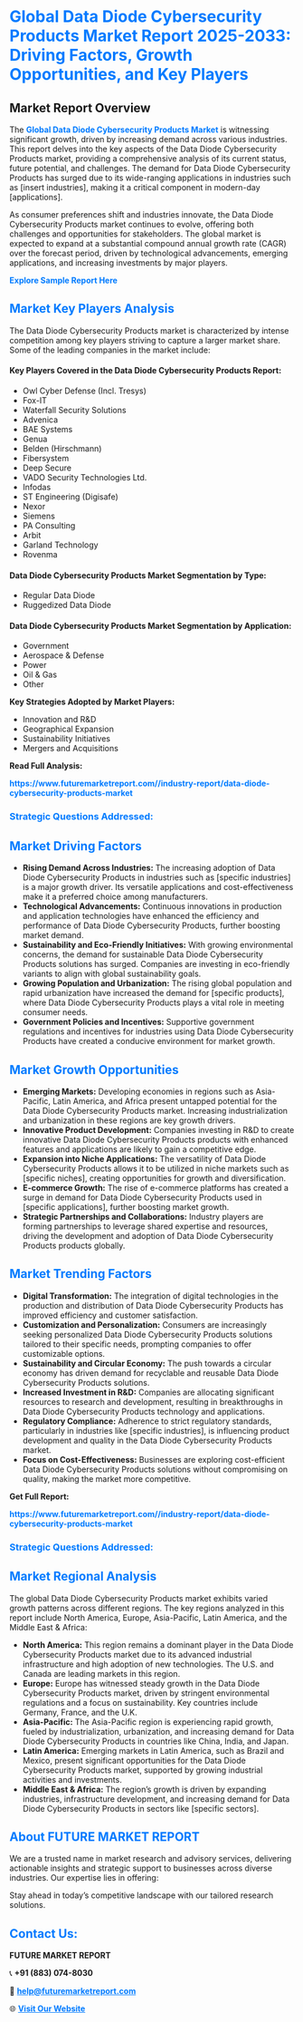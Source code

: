 <h1 style="color: #007BFF;">Global Data Diode Cybersecurity Products Market Report 2025-2033: Driving Factors, Growth Opportunities, and Key Players</h1>

<section id="overview">
<h2>Market Report Overview</h2>
<p>The <a href="https://www.futuremarketreport.com//industry-report/data-diode-cybersecurity-products-market" style="color: #007BFF; text-decoration: none;"><strong>Global Data Diode Cybersecurity Products Market</strong></a> is witnessing significant growth, driven by increasing demand across various industries. This report delves into the key aspects of the Data Diode Cybersecurity Products market, providing a comprehensive analysis of its current status, future potential, and challenges. The demand for Data Diode Cybersecurity Products has surged due to its wide-ranging applications in industries such as [insert industries], making it a critical component in modern-day [applications].</p>
<p>As consumer preferences shift and industries innovate, the Data Diode Cybersecurity Products market continues to evolve, offering both challenges and opportunities for stakeholders. The global market is expected to expand at a substantial compound annual growth rate (CAGR) over the forecast period, driven by technological advancements, emerging applications, and increasing investments by major players.</p>
</section>

<section id="overview">
<p><a href="https://www.futuremarketreport.com//request-sample/reportId=45513" style="color: #007BFF; text-decoration: none;"><strong>Explore Sample Report Here</strong></a></p>
</section>

<section id="key-players">
<h2 style="color: #007BFF;">Market Key Players Analysis</h2>
<p>The Data Diode Cybersecurity Products market is characterized by intense competition among key players striving to capture a larger market share. Some of the leading companies in the market include:</p>
<h4>Key Players Covered in the Data Diode Cybersecurity Products Report:</h4>
<ul><li>Owl Cyber Defense (Incl. Tresys)</li><li>Fox-IT</li><li>Waterfall Security Solutions</li><li>Advenica</li><li>BAE Systems</li><li>Genua</li><li>Belden (Hirschmann)</li><li>Fibersystem</li><li>Deep Secure</li><li>VADO Security Technologies Ltd.</li><li>Infodas</li><li>ST Engineering (Digisafe)</li><li>Nexor</li><li>Siemens</li><li>PA Consulting</li><li>Arbit</li><li>Garland Technology</li><li>Rovenma</li></ul>
<h4>Data Diode Cybersecurity Products Market Segmentation by Type:</h4>
<ul><li>Regular Data Diode</li><li>Ruggedized Data Diode</li></ul>

<h4>Data Diode Cybersecurity Products Market Segmentation by Application:</h4>
<ul><li>Government</li><li>Aerospace &amp; Defense</li><li>Power</li><li>Oil &amp; Gas</li><li>Other</li></ul>
<p><strong>Key Strategies Adopted by Market Players:</strong></p>
<ul>
<li>Innovation and R&D</li>
<li>Geographical Expansion</li>
<li>Sustainability Initiatives</li>
<li>Mergers and Acquisitions</li>
</ul>
</section>

<section>
<p><strong>Read Full Analysis: </strong></p><a href="https://www.futuremarketreport.com//industry-report/data-diode-cybersecurity-products-market" style="color: #007BFF; text-decoration: none;"><strong>https://www.futuremarketreport.com//industry-report/data-diode-cybersecurity-products-market</strong></a>
<h3 style="color: #007BFF;">Strategic Questions Addressed:</h3>
</section>

<section id="driving-factors">
<h2 style="color: #007BFF;">Market Driving Factors</h2>
<ul>
<li><strong>Rising Demand Across Industries:</strong> The increasing adoption of Data Diode Cybersecurity Products in industries such as [specific industries] is a major growth driver. Its versatile applications and cost-effectiveness make it a preferred choice among manufacturers.</li>
<li><strong>Technological Advancements:</strong> Continuous innovations in production and application technologies have enhanced the efficiency and performance of Data Diode Cybersecurity Products, further boosting market demand.</li>
<li><strong>Sustainability and Eco-Friendly Initiatives:</strong> With growing environmental concerns, the demand for sustainable Data Diode Cybersecurity Products solutions has surged. Companies are investing in eco-friendly variants to align with global sustainability goals.</li>
<li><strong>Growing Population and Urbanization:</strong> The rising global population and rapid urbanization have increased the demand for [specific products], where Data Diode Cybersecurity Products plays a vital role in meeting consumer needs.</li>
<li><strong>Government Policies and Incentives:</strong> Supportive government regulations and incentives for industries using Data Diode Cybersecurity Products have created a conducive environment for market growth.</li>
</ul>
</section>

<section id="growth-opportunities">
<h2 style="color: #007BFF;">Market Growth Opportunities</h2>
<ul>
<li><strong>Emerging Markets:</strong> Developing economies in regions such as Asia-Pacific, Latin America, and Africa present untapped potential for the Data Diode Cybersecurity Products market. Increasing industrialization and urbanization in these regions are key growth drivers.</li>
<li><strong>Innovative Product Development:</strong> Companies investing in R&D to create innovative Data Diode Cybersecurity Products products with enhanced features and applications are likely to gain a competitive edge.</li>
<li><strong>Expansion into Niche Applications:</strong> The versatility of Data Diode Cybersecurity Products allows it to be utilized in niche markets such as [specific niches], creating opportunities for growth and diversification.</li>
<li><strong>E-commerce Growth:</strong> The rise of e-commerce platforms has created a surge in demand for Data Diode Cybersecurity Products used in [specific applications], further boosting market growth.</li>
<li><strong>Strategic Partnerships and Collaborations:</strong> Industry players are forming partnerships to leverage shared expertise and resources, driving the development and adoption of Data Diode Cybersecurity Products products globally.</li>
</ul>
</section>

<section id="trending-factors">
<h2 style="color: #007BFF;">Market Trending Factors</h2>
<ul>
<li><strong>Digital Transformation:</strong> The integration of digital technologies in the production and distribution of Data Diode Cybersecurity Products has improved efficiency and customer satisfaction.</li>
<li><strong>Customization and Personalization:</strong> Consumers are increasingly seeking personalized Data Diode Cybersecurity Products solutions tailored to their specific needs, prompting companies to offer customizable options.</li>
<li><strong>Sustainability and Circular Economy:</strong> The push towards a circular economy has driven demand for recyclable and reusable Data Diode Cybersecurity Products solutions.</li>
<li><strong>Increased Investment in R&D:</strong> Companies are allocating significant resources to research and development, resulting in breakthroughs in Data Diode Cybersecurity Products technology and applications.</li>
<li><strong>Regulatory Compliance:</strong> Adherence to strict regulatory standards, particularly in industries like [specific industries], is influencing product development and quality in the Data Diode Cybersecurity Products market.</li>
<li><strong>Focus on Cost-Effectiveness:</strong> Businesses are exploring cost-efficient Data Diode Cybersecurity Products solutions without compromising on quality, making the market more competitive.</li>
</ul>
</section>

<section>
<p><strong>Get Full Report: </strong></p><a href="https://www.futuremarketreport.com//industry-report/data-diode-cybersecurity-products-market" style="color: #007BFF; text-decoration: none;"><strong>https://www.futuremarketreport.com//industry-report/data-diode-cybersecurity-products-market</strong></a>
<h3 style="color: #007BFF;">Strategic Questions Addressed:</h3>
</section>


<section id="regional-analysis">
<h2 style="color: #007BFF;">Market Regional Analysis</h2>
<p>The global Data Diode Cybersecurity Products market exhibits varied growth patterns across different regions. The key regions analyzed in this report include North America, Europe, Asia-Pacific, Latin America, and the Middle East & Africa:</p>
<ul>
<li><strong>North America:</strong> This region remains a dominant player in the Data Diode Cybersecurity Products market due to its advanced industrial infrastructure and high adoption of new technologies. The U.S. and Canada are leading markets in this region.</li>
<li><strong>Europe:</strong> Europe has witnessed steady growth in the Data Diode Cybersecurity Products market, driven by stringent environmental regulations and a focus on sustainability. Key countries include Germany, France, and the U.K.</li>
<li><strong>Asia-Pacific:</strong> The Asia-Pacific region is experiencing rapid growth, fueled by industrialization, urbanization, and increasing demand for Data Diode Cybersecurity Products in countries like China, India, and Japan.</li>
<li><strong>Latin America:</strong> Emerging markets in Latin America, such as Brazil and Mexico, present significant opportunities for the Data Diode Cybersecurity Products market, supported by growing industrial activities and investments.</li>
<li><strong>Middle East & Africa:</strong> The region’s growth is driven by expanding industries, infrastructure development, and increasing demand for Data Diode Cybersecurity Products in sectors like [specific sectors].</li>
</ul>
</section>

<footer>
<h2 style="color: #007BFF;">About FUTURE MARKET REPORT</h2>
<p>We are a trusted name in market research and advisory services, delivering actionable insights and strategic support to businesses across diverse industries. Our expertise lies in offering:</p>

<p>Stay ahead in today’s competitive landscape with our tailored research solutions.</p>

<h2 style="color: #007BFF;">Contact Us:</h2>
<p><strong>FUTURE MARKET REPORT</strong></p>
<p>📞 <strong>+91 (883) 074-8030</strong></p>
<p>📧 <strong><a href="mailto:help@futuremarketreport.com" style="color: #007BFF;">help@futuremarketreport.com</a></strong></p>
<p>🌐 <strong><a href="https://www.futuremarketreport.com/" style="color: #007BFF;">Visit Our Website</a></strong></p>
</footer>